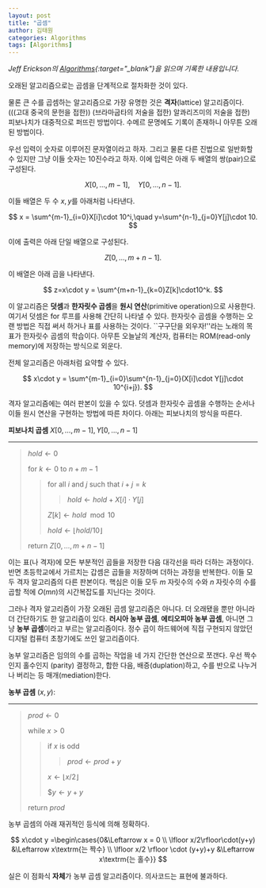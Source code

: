 ```yaml
---
layout: post
title: "곱셈"
author: 김태원
categories: Algorithms
tags: [Algorithms]
---
```


*Jeff Erickson의 [Algorithms](https://jeffe.cs.illinois.edu/teaching/algorithms/book/Algorithms-JeffE.pdf){:target="_blank"}을 읽으며 기록한 내용입니다.*

오래된 알고리즘으로는 곱셈을 단계적으로 절차화한 것이 있다.

물론 큰 수를 곱셈하는 알고리즘으로 가장 유명한 것은 **격자**(lattice) 알고리즘이다.
(((고대 중국의 문헌을 접한)) (브라마굽타의 저술을 접한) 알콰리즈미의 저술을 접한) 피보나치가 대중적으로 퍼뜨린 방법이다. 
수메르 문명에도 기록이 존재하니 아무튼 오래된 방법이다.

우선 입력이 숫자로 이루어진 문자열이라고 하자. 
그리고 물론 다른 진법으로 일반화할 수 있지만 그냥 이들 숫자는 10진수라고 하자.
이에 입력은 아래 두 배열의 쌍(pair)으로 구성된다. 

$$
X[0,\ldots, m-1],\quad Y[0,\ldots, n-1].
$$

이들 배열은 두 수 $x,y$를 아래처럼 나타낸다.

$$
x = \sum^{m-1}_{i=0}X[i]\cdot 10^i,\quad y=\sum^{n-1}_{j=0}Y[j]\cdot 10.
$$

이에 출력은 아래 단일 배열으로 구성된다.

$$
Z[0,\ldots,m+n-1].
$$

이 배열은 아래 곱을 나타낸다.

$$
z=x\cdot y = \sum^{m+n-1}_{k=0}Z[k]\cdot10^k.
$$

이 알고리즘은 **덧셈**과 **한자릿수 곱셈**을 **원시 연산**(primitive operation)으로 사용한다.
여기서 덧셈은 for 루프를 사용해 간단히 나타낼 수 있다.
한자릿수 곱셈을 수행하는 오랜 방법은 직접 써서 하거나 표를 사용하는 것이다.
``구구단을 외우자!''라는 노래의 목표가 한자릿수 곱셈의 학습이다. 
아무튼 오늘날의 계산자, 컴퓨터는 ROM(read-only memory)에 저장하는 방식으로 외운다. 

전체 알고리즘은 아래처럼 요약할 수 있다.

$$
x\cdot y = \sum^{m-1}_{i=0}\sum^{n-1}_{j=0}(X[i]\cdot Y[j]\cdot 10^{i+j}).
$$

격자 알고리즘에는 여러 판본이 있을 수 있다.
덧셈과 한자릿수 곱셈을 수행하는 순서나 이들 원시 연산을 구현하는 방법에 따른 차이다. 
아래는 피보나치의 방식을 따른다. 

**피보나치 곱셈** $X[0,\ldots,m-1],Y[0,\ldots,n-1]$

---
> $hold \leftarrow 0$ 
>
> for $k\leftarrow 0$ to $n+m-1$
>> for all $i$ and $j$ such that $i+j=k$
>>> $hold \leftarrow hold+X[i]\cdot Y[j]$
>>
>> $Z[k]\leftarrow hold\mod 10$
>> 
>> $hold \leftarrow \lfloor hold/10 \rfloor$
>
> return $Z[0,\ldots,m+n-1]$

이는 표(나 격자)에 모든 부분적인 곱들을 저장한 다음 대각선을 따라 더하는 과정이다.
반면 초등학교에서 가르치는 갑셈은 곱들을 저장하며 더하는 과정을 반복한다.
이들 모두 격자 알고리즘의 다른 판본이다. 
핵심은 이들 모두 $m$ 자릿수의 수와 $n$ 자릿수의 수를 곱할 적에 $O(mn)$의 시간복잡도를 지닌다는 것이다.

그러나 격자 알고리즘이 가장 오래된 곱셈 알고리즘은 아니다.
더 오래됐을 뿐만 아니라 더 간단하기도 한 알고리즘이 있다.
**러시아 농부 곱셈**, **에티오피아 농부 곱셈**, 아니면 그냥 **농부 곱셈**이라고 부르는 알고리즘이다.
정수 곱이 하드웨어에 직접 구현되지 않았던 디지털 컴퓨터 초창기에도 쓰인 알고리즘이다. 

농부 알고리즘은 임의의 수를 곱하는 작업을 네 가지 간단한 연산으로 쪼갠다. 
우선 짝수인지 홀수인지 (parity) 결정하고, 합한 다음, 배증(duplation)하고, 수를 반으로 나누거나 버리는 등 매개(mediation)한다. 

**농부 곱셈** $(x,y)$:

---
> $prod\leftarrow 0$
>
> while $x>0$
>> if $x$ is odd
>>> $prod\leftarrow prod + y$
>>
>> $x\leftarrow\lfloor x / 2\rfloor$
>>
>> $$y\leftarrow y + y$
>
> return $prod$

농부 곱셈의 아래 재귀적인 등식에 의해 정확하다. 

$$
x\cdot y =\begin\cases{0&\Leftarrow x = 0 \\ \lfloor x/2\rfloor\cdot(y+y) &\Leftarrow x\textrm{는 짝수} \\ \lfloor x/2 \rfloor \cdot (y+y)+y &\Leftarrow x\textrm{는 홀수}}
$$

실은 이 점화식 **자체**가 농부 곱셈 알고리즘이다.
의사코드는 표현에 불과하다. 
